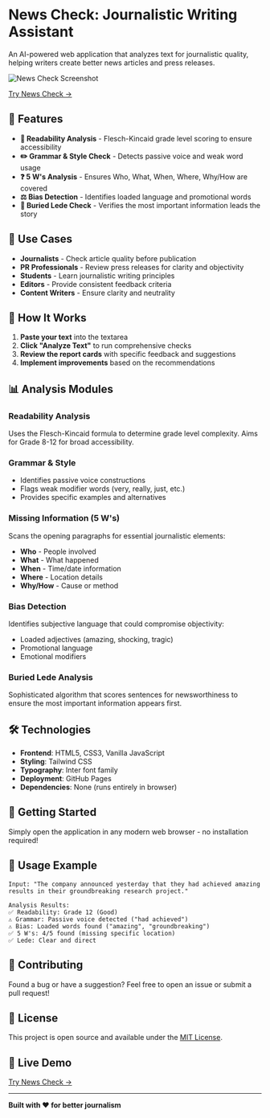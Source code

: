 # News Check: Journalistic Writing Assistant

An AI-powered web application that analyzes text for journalistic quality, helping writers create better news articles and press releases.

![News Check Screenshot](https://via.placeholder.com/800x400/4f46e5/ffffff?text=News+Check+Demo)

[Try News Check →](https://emaduneme.github.io/journalistic-writing-assistant-/)

## 🚀 Features

- **📖 Readability Analysis** - Flesch-Kincaid grade level scoring to ensure accessibility
- **✏️ Grammar & Style Check** - Detects passive voice and weak word usage
- **❓ 5 W's Analysis** - Ensures Who, What, When, Where, Why/How are covered
- **⚖️ Bias Detection** - Identifies loaded language and promotional words
- **📰 Buried Lede Check** - Verifies the most important information leads the story

## 🎯 Use Cases

- **Journalists** - Check article quality before publication
- **PR Professionals** - Review press releases for clarity and objectivity
- **Students** - Learn journalistic writing principles
- **Editors** - Provide consistent feedback criteria
- **Content Writers** - Ensure clarity and neutrality

## 🔧 How It Works

1. **Paste your text** into the textarea
2. **Click "Analyze Text"** to run comprehensive checks
3. **Review the report cards** with specific feedback and suggestions
4. **Implement improvements** based on the recommendations

## 📊 Analysis Modules

### Readability Analysis
Uses the Flesch-Kincaid formula to determine grade level complexity. Aims for Grade 8-12 for broad accessibility.

### Grammar & Style
- Identifies passive voice constructions
- Flags weak modifier words (very, really, just, etc.)
- Provides specific examples and alternatives

### Missing Information (5 W's)
Scans the opening paragraphs for essential journalistic elements:
- **Who** - People involved
- **What** - What happened
- **When** - Time/date information
- **Where** - Location details
- **Why/How** - Cause or method

### Bias Detection
Identifies subjective language that could compromise objectivity:
- Loaded adjectives (amazing, shocking, tragic)
- Promotional language
- Emotional modifiers

### Buried Lede Analysis
Sophisticated algorithm that scores sentences for newsworthiness to ensure the most important information appears first.

## 🛠️ Technologies

- **Frontend**: HTML5, CSS3, Vanilla JavaScript
- **Styling**: Tailwind CSS
- **Typography**: Inter font family
- **Deployment**: GitHub Pages
- **Dependencies**: None (runs entirely in browser)

## 🚦 Getting Started

Simply open the application in any modern web browser - no installation required!

## 📝 Usage Example

```
Input: "The company announced yesterday that they had achieved amazing results in their groundbreaking research project."

Analysis Results:
✅ Readability: Grade 12 (Good)
⚠️ Grammar: Passive voice detected ("had achieved")
⚠️ Bias: Loaded words found ("amazing", "groundbreaking")
✅ 5 W's: 4/5 found (missing specific location)
✅ Lede: Clear and direct
```

## 🤝 Contributing

Found a bug or have a suggestion? Feel free to open an issue or submit a pull request!

## 📄 License

This project is open source and available under the [MIT License](LICENSE).

## 🔗 Live Demo

[Try News Check →](https://emaduneme.github.io/journalistic-writing-assistant-/)

---

**Built with ❤️ for better journalism**
